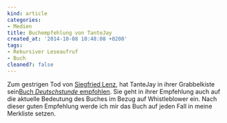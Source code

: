 ```yaml
---
kind: article
categories:
- Medien
title: Buchempfehlung von TanteJay
created_at: '2014-10-08 10:48:08 +0200'
tags:
- Rekursiver Leseaufruf
- Buch
cleaned?: false
---
```


Zum gestrigen Tod von [Siegfried
Lenz](https://de.wikipedia.org/wiki/Siegfried_Lenz "Wikipedia-Artikel über Siegfried Lenz"),
hat TanteJay in ihrer Grabbelkiste sein[Buch *Deutschstunde*
empfohlen](http://www.grabbelkiste.org/2014/10/07/deutschstunde/). Sie
geht in ihrer Empfehlung auch auf die aktuelle Bedeutung des Buches im
Bezug auf Whistleblower ein. Nach dieser guten Empfehlung werde ich mir
das Buch auf jeden Fall in meine Merkliste setzen.
